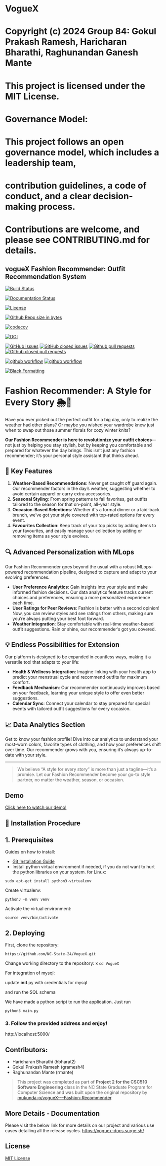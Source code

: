 # VogueX
# Copyright (c) 2024 Group 84: Gokul Prakash Ramesh, Haricharan Bharathi, Raghunandan Ganesh Mante
# This project is licensed under the MIT License.
# #
# Governance Model:
# This project follows an open governance model, which includes a leadership team,
# contribution guidelines, a code of conduct, and a clear decision-making process.
# Contributions are welcome, and please see CONTRIBUTING.md for details.


## vogueX Fashion Recommender: Outfit Recommendation System


[![Build Status](https://circleci.com/gh/NC-State-24/VogueX/tree/dev.svg?style=svg)](https://circleci.com/gh/NC-State-24/VogueX/tree/dev)

[![Documentation Status](https://readthedocs.org/projects/ansicolortags/badge/?version=latest)](https://github.com/NC-State-24/VogueX/blob/master/README.md)

<a href="https://github.com/NC-State-24/VogueX/blob/master/LICENSE.md">
  <img src="https://img.shields.io/github/license/NC-State-24/VogueX?style=flat-square" alt="License">
</a>

[![Github Repo size in bytes](https://img.shields.io/github/languages/code-size/NC-State-24/VogueX)](https://github.com/NC-State-24/VogueX)

[![codecov](https://codecov.io/gh/NC-State-24/VogueX/branch/master/graph/badge.svg?token=O08MSPU0WT)](https://codecov.io/gh/NC-State-24/VogueX)

[![DOI](https://zenodo.org/badge/568223471.svg)](https://zenodo.org/badge/latestdoi/568223471)


[![GitHub issues](https://img.shields.io/github/issues/NC-State-24/VogueX)](https://github.com/NC-State-24/VogueX/issues?q=is%3Aopen)
[![GitHub closed issues](https://img.shields.io/github/issues-closed/NC-State-24/VogueX)](https://github.com/NC-State-24/VogueX/issues?q=is%3Aissue+is%3Aclosed)
[![Github pull requests](https://img.shields.io/github/issues-pr/NC-State-24/VogueX)](https://github.com/NC-State-24/VogueX/pulls)
[![Github closed pull requests](https://img.shields.io/github/issues-pr-closed/NC-State-24/VogueX)](https://github.com/NC-State-24/VogueX/pulls?q=is%3Apr+is%3Aclosed)

[![github workflow](https://github.com/NC-State-24/VogueX/actions/workflows/style_checker.yml/badge.svg)](https://github.com/NC-State-24/VogueX/actions/workflows/style_checker.yml)
[![github workflow](https://github.com/NC-State-24/VogueX/actions/workflows/main.yml/badge.svg)](https://github.com/NC-State-24/VogueX/actions/workflows/main.yml)

[![Black Formatting](https://github.com/NC-State-24/VogueX/actions/workflows/format.yml/badge.svg)](https://github.com/NC-State-24/VogueX/actions/workflows/format.yml)

# Fashion Recommender: A Style for Every Story 🌦👗

Have you ever picked out the perfect outfit for a big day, only to realize the weather had other plans? Or maybe you wished your wardrobe knew just when to swap out those summer florals for cozy winter knits?

**Our Fashion Recommender is here to revolutionize your outfit choices**—not just by helping you stay stylish, but by keeping you comfortable and prepared for whatever the day brings. This isn’t just any fashion recommender; it’s your personal style assistant that thinks ahead.

## 🌟 Key Features

1. **Weather-Based Recommendations**: Never get caught off guard again. Our recommender factors in the day’s weather, suggesting whether to avoid certain apparel or carry extra accessories.
2. **Seasonal Styling**: From spring patterns to fall favorites, get outfits tailored to the season for that on-point, all-year style.
3. **Occasion-Based Selections**: Whether it's a formal dinner or a laid-back brunch, we’ve got your style covered with top-rated options for every event.
4. **Favourites Collection**: Keep track of your top picks by adding items to your favourites, and easily manage your collection by adding or removing items as your style evolves.

## 🔍 Advanced Personalization with MLops

Our Fashion Recommender goes beyond the usual with a robust MLops-powered recommendation pipeline, designed to capture and adapt to your evolving preferences.

- **User Preference Analytics**: Gain insights into your style and make informed fashion decisions. Our data analytics feature tracks current choices and preferences, ensuring a more personalized experience each time.
- **User Ratings for Peer Reviews**: Fashion is better with a second opinion! Now, you can review styles and see ratings from others, making sure you’re always putting your best foot forward.
- **Weather Integration**: Stay comfortable with real-time weather-based outfit suggestions. Rain or shine, our recommender’s got you covered.

## 💡 Endless Possibilities for Extension

Our platform is designed to be expanded in countless ways, making it a versatile tool that adapts to your life:

- **Health & Wellness Integration**: Imagine linking with your health app to predict your menstrual cycle and recommend outfits for maximum comfort.
- **Feedback Mechanism**: Our recommender continuously improves based on your feedback, learning your unique style to offer even better suggestions.
- **Calendar Sync**: Connect your calendar to stay prepared for special events with tailored outfit suggestions for every occasion.

## 📈 Data Analytics Section

Get to know your fashion profile! Dive into our analytics to understand your most-worn colors, favorite types of clothing, and how your preferences shift over time. Our recommender grows with you, ensuring it’s always up-to-date with your style.

---

> We believe “A style for every story” is more than just a tagline—it’s a promise. Let our Fashion Recommender become your go-to style partner, no matter the weather, season, or occasion.


## Demo

[Click here to watch our demo!](https://drive.google.com/file/d/1q5wm0qu7Mw8gSYmC17TGPrOo3cX7KVop/view?usp=sharing) <br>


## 🚀 Installation Procedure

## 1. Prerequisites 

Guides on how to install:
  * [Git Installation Guide](https://git-scm.com/book/en/v2/Getting-Started-Installing-Git)
  * Install python virtual environment if needed, if you do not want to hurt the python libraries on your system. 
  for Linux:
  
  `sudo apt-get install python3-virtualenv`
  
  Create virtualenv:
  
  `python3 -m venv venv` 

  Activate the virtual environment:

  `source venv/bin/activate` 

## 2. Deploying

First, clone the repository:

  `https://github.com/NC-State-24/VogueX.git` 


Change working directory to the repository:
x
  `cd VogueX`


For integration of mysql:

  update __init__.py with credentials for mysql

  and run the SQL schema


We have made a python script to run the application.
Just run 

  `python3 main.py`


### 3. Follow the provided address and enjoy!


http://localhost:5000/


## Contributors:
- Haricharan Bharathi (hbharat2)
- Gokul Prakash Ramesh (gramesh4)
- Raghunandan Mante (rmante)

> This project was completed as part of **Project 2 for the CSC510 Software Engineering** class in the NC State Graduate Program for Computer Science and was built upon the original repository by [mukunda-p/vogueX---Fashion-Recommender](https://github.com/mukunda-p/vogueX---Fashion-Recommender.git).

## More Details - Documentation
Please visit the below link for more details on our project and various use cases detailing all the release cycles.
https://voguex-docs.surge.sh/


## License
[MIT License](https://github.com/pncnmnp/SE21-project/blob/Developer/LICENSE.md)


